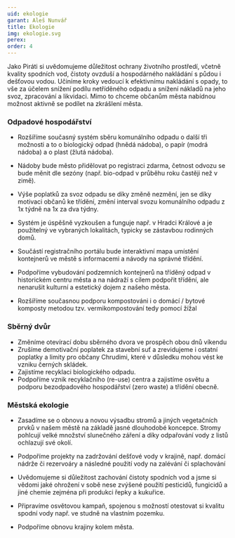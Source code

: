 ```yaml
---
uid: ekologie
garant: Aleš Nunvář
title: Ekologie
img: ekologie.svg
perex: 
order: 4
---
```



Jako Piráti si uvědomujeme důležitost ochrany životního prostředí, včetně kvality spodních vod, čistoty ovzduší a hospodárného nakládání s půdou i dešťovou vodou. Učiníme kroky vedoucí k efektivnímu nakládání s opady, to vše za účelem snížení podílu netříděného odpadu a snížení nákladů na jeho svoz, zpracování a likvidaci. Mimo to chceme občanům města nabídnou možnost aktivně se podílet na zkrášlení města.


### Odpadové hospodářství

- Rozšíříme současný systém sběru komunálního odpadu o další tři možnosti a to o biologický odpad (hnědá nádoba), o papír (modrá nádoba) a o plast (žlutá nádoba). 

- Nádoby bude město přidělovat po registraci zdarma, četnost odvozu se bude měnit dle sezóny (např. bio-odpad v průběhu roku častěji než v zimě). 

- Výše poplatků za svoz odpadu se díky změně nezmění, jen se díky motivaci občanů ke třídění, změní interval svozu komunálního odpadu z 1x týdně na 1x za dva týdny.  

- Systém je úspěšně vyzkoušen a funguje např. v Hradci Králové a je použitelný ve vybraných lokalitách, typicky se zástavbou rodinných domů. 

- Součástí registračního portálu bude interaktivní mapa umístění kontejnerů ve městě s informacemi a návody na správné třídění.  

- Podpoříme vybudování podzemních kontejnerů na tříděný odpad v historickém centru města a na nádraží s cílem podpořit třídění, ale nenarušit kulturní a estetický dojem z našeho města. 

- Rozšíříme současnou podporu kompostováni i o domácí / bytové komposty metodou tzv. vermikompostování tedy pomocí žížal 

### Sběrný dvůr

- Změníme otevírací dobu sběrného dvora ve prospěch obou dnů víkendu 
- Zrušíme demotivační poplatek za stavební suť a zrevidujeme i ostatní poplatky a limity pro občany Chrudimi, které v důsledku mohou vést ke vzniku černých skládek. 
- Zajistíme recyklaci biologického odpadu.  
- Podpoříme vznik recyklačního (re-use) centra a zajistíme osvětu a podporu bezodpadového hospodářství (zero waste) a třídění obecně. 

### Městská ekologie 

- Zasadíme se o obnovu a novou výsadbu stromů a jiných vegetačních prvků v našem městě na základě jasné dlouhodobé koncepce. Stromy pohlcují velké množství slunečného záření a díky odpařování vody z listů ochlazují své okolí. 

- Podpoříme projekty na zadržování dešťové vody v krajině, např. domácí nádrže či rezervoáry a následné použití vody na zalévání či splachování 

- Uvědomujeme si důležitost zachování čistoty spodních vod a jsme si vědomi jaké ohrožení v sobě nese zvýšené použití pesticidů, fungicidů a jiné chemie zejména při produkci řepky a kukuřice. 

- Připravíme osvětovou kampaň, spojenou s možností otestovat si kvalitu spodní vody např. ve studně na vlastním pozemku. 
- Podpoříme obnovu krajiny kolem města.

